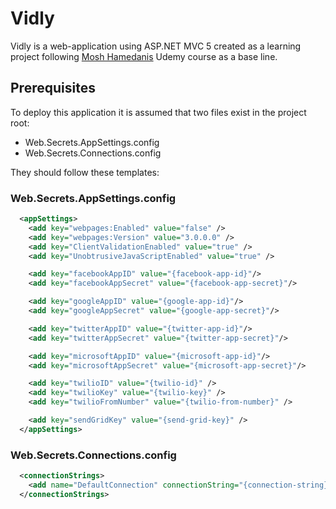 # Vidly

Vidly is a web-application using ASP.NET MVC 5 created as a learning project following [Mosh Hamedanis](https://github.com/mosh-hamedani) Udemy course as a base line.

## Prerequisites

To deploy this application it is assumed that two files exist in the project root:

* Web.Secrets.AppSettings.config
* Web.Secrets.Connections.config

They should follow these templates:

### Web.Secrets.AppSettings.config

```xml
  <appSettings>
    <add key="webpages:Enabled" value="false" />
    <add key="webpages:Version" value="3.0.0.0" />
    <add key="ClientValidationEnabled" value="true" />
    <add key="UnobtrusiveJavaScriptEnabled" value="true" />

    <add key="facebookAppID" value="{facebook-app-id}"/>
    <add key="facebookAppSecret" value="{facebook-app-secret}"/>

    <add key="googleAppID" value="{google-app-id}"/>
    <add key="googleAppSecret" value="{google-app-secret}"/>

    <add key="twitterAppID" value="{twitter-app-id}"/>
    <add key="twitterAppSecret" value="{twitter-app-secret}"/>

    <add key="microsoftAppID" value="{microsoft-app-id}"/>
    <add key="microsoftAppSecret" value="{microsoft-app-secret}"/>

    <add key="twilioID" value="{twilio-id}" />
    <add key="twilioKey" value="{twilio-key}" />
    <add key="twilioFromNumber" value="{twilio-from-number}" />

    <add key="sendGridKey" value="{send-grid-key}" />
  </appSettings>
```

### Web.Secrets.Connections.config

```xml
  <connectionStrings>
    <add name="DefaultConnection" connectionString="{connection-string}" providerName="System.Data.SqlClient" />
  </connectionStrings>
```